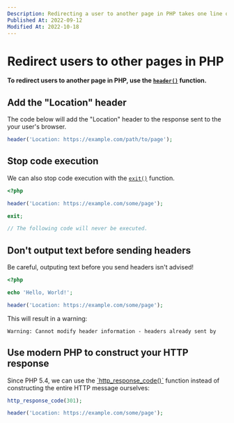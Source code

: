 ```yaml
---
Description: Redirecting a user to another page in PHP takes one line of code. That's it.
Published At: 2022-09-12
Modified At: 2022-10-18
---
```


# Redirect users to other pages in PHP

**To redirect users to another page in PHP, use the [`header()`](https://www.php.net/manual/en/function.header.php) function.**

## Add the "Location" header

The code below will add the "Location" header to the response sent to the your user's browser.

```php
header('Location: https://example.com/path/to/page');
```

## Stop code execution

We can also stop code execution with the [`exit()`](https://www.php.net/exit) function.

```php
<?php

header('Location: https://example.com/some/page');

exit;

// The following code will never be executed.
```

## Don't output text before sending headers

Be careful, outputing text before you send headers isn't advised!

```php
<?php

echo 'Hello, World!';

header('Location: https://example.com/some/page');
```

This will result in a warning:

```
Warning: Cannot modify header information - headers already sent by
```

## Use modern PHP to construct your HTTP response

Since PHP 5.4, we can use the [`http_response_code()ˋ](https://www.php.net/manual/en/function.http-response-code.php) function instead of constructing the entire HTTP message ourselves:

```php
http_response_code(301);

header('Location: https://example.com/some/page');
```
